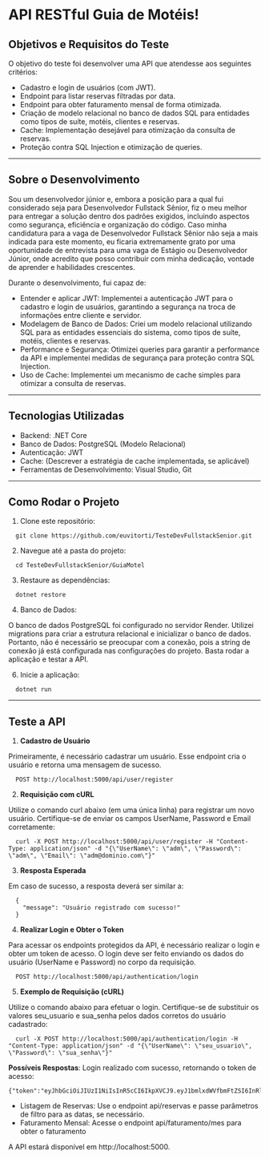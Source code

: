 # API RESTful Guia de Motéis!

## Objetivos e Requisitos do Teste

O objetivo do teste foi desenvolver uma API que atendesse aos seguintes critérios:

- Cadastro e login de usuários (com JWT).
- Endpoint para listar reservas filtradas por data.
- Endpoint para obter faturamento mensal de forma otimizada.
- Criação de modelo relacional no banco de dados SQL para entidades como tipos de suíte, motéis, clientes e reservas.
- Cache: Implementação desejável para otimização da consulta de reservas.
- Proteção contra SQL Injection e otimização de queries.

---

## Sobre o Desenvolvimento

Sou um desenvolvedor júnior e, embora a posição para a qual fui considerado seja para Desenvolvedor Fullstack Sênior, fiz o meu melhor para entregar a solução dentro dos padrões exigidos, incluindo aspectos como segurança, eficiência e organização do código. Caso minha candidatura para a vaga de Desenvolvedor Fullstack Sênior não seja a mais indicada para este momento, eu ficaria extremamente grato por uma oportunidade de entrevista para uma vaga de Estágio ou Desenvolvedor Júnior, onde acredito que posso contribuir com minha dedicação, vontade de aprender e habilidades crescentes.

Durante o desenvolvimento, fui capaz de:

- Entender e aplicar JWT: Implementei a autenticação JWT para o cadastro e login de usuários, garantindo a segurança na troca de informações entre cliente e servidor.
- Modelagem de Banco de Dados: Criei um modelo relacional utilizando SQL para as entidades essenciais do sistema, como tipos de suíte, motéis, clientes e reservas.
- Performance e Segurança: Otimizei queries para garantir a performance da API e implementei medidas de segurança para proteção contra SQL Injection.
- Uso de Cache: Implementei um mecanismo de cache simples para otimizar a consulta de reservas.

---

## Tecnologias Utilizadas

- Backend: .NET Core
- Banco de Dados: PostgreSQL (Modelo Relacional)
- Autenticação: JWT
- Cache: (Descrever a estratégia de cache implementada, se aplicável)
- Ferramentas de Desenvolvimento: Visual Studio, Git

---

## Como Rodar o Projeto

1. Clone este repositório:

```
  git clone https://github.com/euvitorti/TesteDevFullstackSenior.git
```

2. Navegue até a pasta do projeto:

```
  cd TesteDevFullstackSenior/GuiaMotel
```

3. Restaure as dependências:

```
  dotnet restore
```

4. Banco de Dados:

O banco de dados PostgreSQL foi configurado no servidor Render. Utilizei migrations para criar a estrutura relacional e inicializar o banco de dados. Portanto, não é necessário se preocupar com a conexão, pois a string de conexão já está configurada nas configurações do projeto. Basta rodar a aplicação e testar a API.

6. Inicie a aplicação:

```
  dotnet run
```

---

## Teste a API

1. **Cadastro de Usuário**

Primeiramente, é necessário cadastrar um usuário. Esse endpoint cria o usuário e retorna uma mensagem de sucesso.

```
  POST http://localhost:5000/api/user/register
```

2. **Requisição com cURL**
 
Utilize o comando curl abaixo (em uma única linha) para registrar um novo usuário. Certifique-se de enviar os campos UserName, Password e Email corretamente:

```
  curl -X POST http://localhost:5000/api/user/register -H "Content-Type: application/json" -d "{\"UserName\": \"adm\", \"Password\": \"adm\", \"Email\": \"adm@dominio.com\"}"    
```

3. **Resposta Esperada**

Em caso de sucesso, a resposta deverá ser similar a:

```
  {
    "message": "Usuário registrado com sucesso!"
  }
```

4. **Realizar Login e Obter o Token**

Para acessar os endpoints protegidos da API, é necessário realizar o login e obter um token de acesso. O login deve ser feito enviando os dados do usuário (UserName e Password) no corpo da requisição.

```
  POST http://localhost:5000/api/authentication/login
```

5. **Exemplo de Requisição (cURL)**

Utilize o comando abaixo para efetuar o login. Certifique-se de substituir os valores seu_usuario e sua_senha pelos dados corretos do usuário cadastrado:

```
  curl -X POST http://localhost:5000/api/authentication/login -H "Content-Type: application/json" -d "{\"UserName\": \"seu_usuario\", \"Password\": \"sua_senha\"}"
```

**Possíveis Respostas**: Login realizado com sucesso, retornando o token de acesso:

```
{"token":"eyJhbGciOiJIUzI1NiIsInR5cCI6IkpXVCJ9.eyJ1bmlxdWVfbmFtZSI6InRlc3RlIiwiZW1haWwiOiJ0ZXN0ZUBnbWFpbC5jb20iLCJuYmYiOjE3MzkyNzAyNjMsImV4cCI6MTczOTI3Mzg2MywiaWF0IjoxNzM5MjcwMjYzfQ.iKS7u0VlNl85YOW9c7hTCm1im6MxGH2LWgI_DoC16xk"}
```

- Listagem de Reservas: Use o endpoint api/reservas e passe parâmetros de filtro para as datas, se necessário.
- Faturamento Mensal: Acesse o endpoint api/faturamento/mes para obter o faturamento

A API estará disponível em http://localhost:5000.
